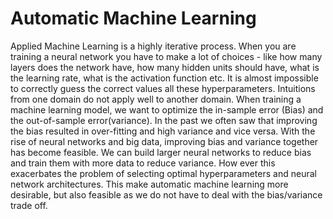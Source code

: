 # Automatic Machine Learning

Applied Machine Learning is a highly iterative process. When you are training a neural network you have to make a lot of choices - like how many layers does the network have, how many hidden units should have, what is the learning rate, what is the activation function etc. It is almost impossible to correctly guess the correct values all these hyperparameters. Intuitions from one domain do not apply well to another domain.
When training a machine learning model, we want to optimize the in-sample error (Bias) and the out-of-sample error(variance). In the past we often saw that improving the bias resulted in over-fitting and high variance and vice versa.
With the rise of neural networks and big data, improving bias and variance together has become feasible. We can build larger neural networks to reduce bias and train them with more data to reduce variance. How ever this exacerbates the problem of selecting optimal hyperparameters and neural network architectures. This make automatic machine learning more desirable, but also feasible as we do not have to deal with the bias/variance trade off.